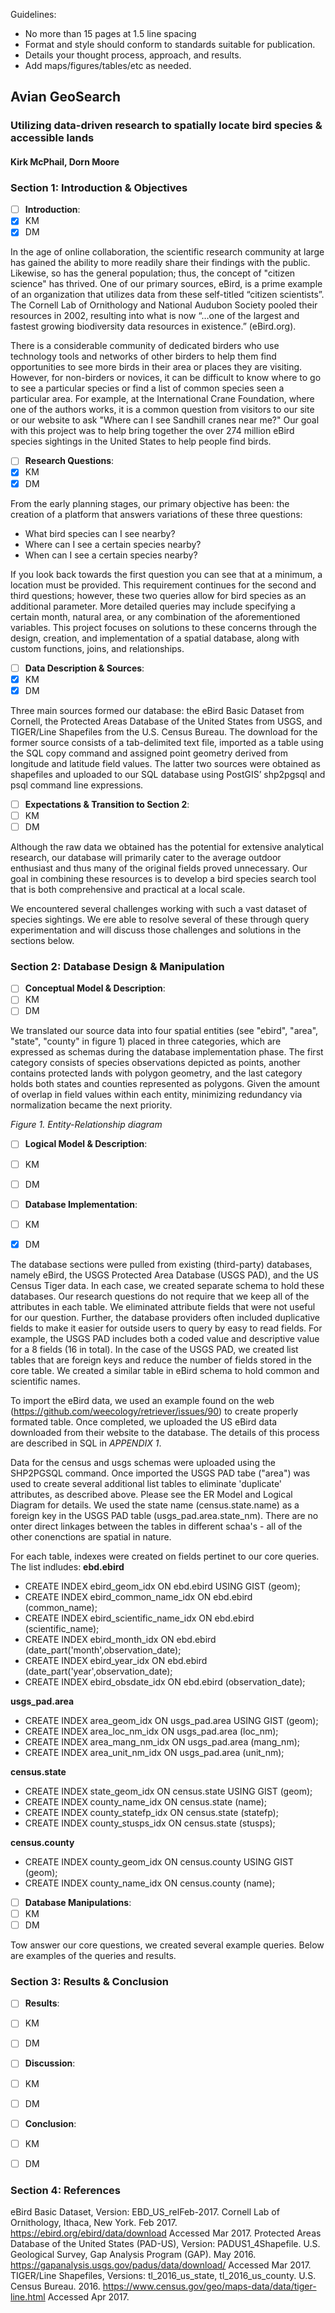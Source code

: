 Guidelines:
- No more than 15 pages at 1.5 line spacing
- Format and style should conform to standards suitable for publication. 
- Details your thought process, approach, and results.
- Add maps/figures/tables/etc as needed.


## Avian GeoSearch
### Utilizing data-driven research to spatially locate bird species & accessible lands
#### Kirk McPhail, Dorn Moore




### Section 1: Introduction & Objectives

- [ ] **Introduction**:
 - [X] KM
 - [X] DM

In the age of online collaboration, the scientific research community at large has gained the ability to more readily share their findings with the public. Likewise, so has the general population; thus, the concept of "citizen science" has thrived.  One of our primary sources, eBird, is a prime example of an organization that utilizes data from these self-titled “citizen scientists”. The Cornell Lab of Ornithology and National Audubon Society pooled their resources in 2002, resulting into what is now “…one of the largest and fastest growing biodiversity data resources in existence.” (eBird.org).

There is a considerable community of dedicated birders who use technology tools and networks of other birders to help them find opportunities to see more birds in their area or places they are visiting. However, for non-birders or novices, it can be difficult to know where to go to see a particular species or find a list of common species seen a particular area. For example, at the International Crane Foundation, where one of the authors works, it is a common question from visitors to our site or our website to ask "Where can I see Sandhill cranes near me?" Our goal with this project was to help bring together the over 274 million eBird species sightings in the United States to help people find birds.
    
- [ ] **Research Questions**:
 - [X] KM
 - [X] DM

From the early planning stages, our primary objective has been: the creation of a platform that answers variations of these three questions: 

- What bird species can I see nearby? 
- Where can I see a certain species nearby? 
- When can I see a certain species nearby? 

If you look back towards the first question you can see that at a minimum, a location must be provided. This requirement continues for the second and third questions; however, these two queries allow for bird species as an additional parameter. More detailed queries may include specifying a certain month, natural area, or any combination of the aforementioned variables. This project focuses on solutions to these concerns through the design, creation, and implementation of a spatial database, along with custom functions, joins, and relationships.
    
- [ ] **Data Description & Sources**:
 - [X] KM
 - [X] DM

Three main sources formed our database: the eBird Basic Dataset from Cornell, the Protected Areas Database of the United States from USGS, and TIGER/Line Shapefiles from the U.S. Census Bureau. The download for the former source consists of a tab-delimited text file, imported as a table using the SQL copy command and assigned point geometry derived from longitude and latitude field values. The latter two sources were obtained as shapefiles and uploaded to our SQL database using PostGIS’ shp2pgsql and psql command line expressions. 
    
- [ ] **Expectations & Transition to Section 2**:
 - [ ] KM
 - [ ] DM

Although the raw data we obtained has the potential for extensive analytical research, our database will primarily cater to the average outdoor enthusiast and thus many of the original fields proved unnecessary. Our goal in combining these resources is to develop a bird species search tool that is both comprehensive and practical at a local scale. 

We encountered several challenges working with such a vast dataset of species sightings. We ere able to resolve several of these through query experimentation and will discuss those challenges and solutions in the sections below.
    

### Section 2: Database Design & Manipulation

- [ ] **Conceptual Model & Description**:
 - [ ] KM
 - [ ] DM

We translated our source data into four spatial entities (see "ebird", "area", "state", "county" in figure 1) placed in three categories, which are expressed as schemas during the database implementation phase. The first category consists of species observations depicted as points, another contains protected lands with polygon geometry, and the last category holds both states and counties represented as polygons. Given the amount of overlap in field values within each entity, minimizing redundancy via normalization became the next priority. 

_Figure 1. Entity-Relationship diagram_

- [ ] **Logical Model & Description**:
 - [ ] KM
 - [ ] DM


- [ ] **Database Implementation**:
 - [ ] KM
 - [X] DM 

The database sections were pulled from existing (third-party) databases, namely eBird, the USGS Protected Area Database (USGS PAD), and the US Census Tiger data. In each case, we created separate schema to hold these databases. Our research questions do not require that we keep all of the attributes in each table. We eliminated attribute fields that were not useful for our question. Further, the database providers often included duplicative fields to make it easier for outside users to query by easy to read fields. For example, the USGS PAD includes both a coded value and descriptive value for a 8 fields (16 in total). In the case of the USGS PAD, we created list tables that are foreign keys and reduce the number of fields stored in the core table. We created a similar table in eBird schema to hold common and scientific names.

To import the eBird data, we used an example found on the web (https://github.com/weecology/retriever/issues/90) to create properly formated table. Once completed, we uploaded the US eBird data downloaded from their website to the database. The details of this process are described in SQL in _APPENDIX 1_.

Data for the census and usgs schemas were uploaded using the SHP2PGSQL command. Once imported the USGS PAD tabe ("area") was used to create several additional list tables to eliminate 'duplicate' attributes, as described above. Please see the ER Model and Logical Diagram for details. We used the state name (census.state.name) as a foreign key in the USGS PAD table (usgs_pad.area.state_nm). There are no onter direct linkages between the tables in different schaa's - all of the other conenctions are spatial in nature.

For each table, indexes were created on fields pertinet to our core queries. The list indludes:
**ebd.ebird**
- CREATE INDEX ebird_geom_idx ON ebd.ebird USING GIST (geom);
- CREATE INDEX ebird_common_name_idx ON ebd.ebird (common_name);
- CREATE INDEX ebird_scientific_name_idx ON ebd.ebird (scientific_name);
- CREATE INDEX ebird_month_idx ON ebd.ebird (date_part('month',observation_date);
- CREATE INDEX ebird_year_idx ON ebd.ebird (date_part('year',observation_date);
- CREATE INDEX ebird_obsdate_idx ON ebd.ebird (observation_date);

**usgs_pad.area**
- CREATE INDEX area_geom_idx ON usgs_pad.area USING GIST (geom);
- CREATE INDEX area_loc_nm_idx ON usgs_pad.area (loc_nm);
- CREATE INDEX area_mang_nm_idx ON usgs_pad.area (mang_nm);
- CREATE INDEX area_unit_nm_idx ON usgs_pad.area (unit_nm);

**census.state**
- CREATE INDEX state_geom_idx ON census.state USING GIST (geom);
- CREATE INDEX county_name_idx ON census.state (name);
- CREATE INDEX county_statefp_idx ON census.state (statefp);
- CREATE INDEX county_stusps_idx ON census.state (stusps);

**census.county**
- CREATE INDEX county_geom_idx ON census.county USING GIST (geom);
- CREATE INDEX county_name_idx ON census.county (name);



- [ ] **Database Manipulations**:
 - [ ] KM
 - [ ] DM

Tow answer our core questions, we created several example queries. Below are examples of the queries and results.


### Section 3: Results & Conclusion

- [ ] **Results**:
 - [ ] KM
 - [ ] DM

    
- [ ] **Discussion**:
 - [ ] KM
 - [ ] DM

    
- [ ] **Conclusion**:
 - [ ] KM
 - [ ] DM



### Section 4: References

eBird Basic Dataset, Version: EBD_US_relFeb-2017. Cornell Lab of Ornithology, Ithaca, New York. Feb 2017. 
    <https://ebird.org/ebird/data/download> Accessed Mar 2017.
Protected Areas Database of the United States (PAD-US), Version: PADUS1_4Shapefile. U.S. Geological Survey, 
    Gap Analysis Program (GAP). May 2016. <https://gapanalysis.usgs.gov/padus/data/download/> Accessed Mar 2017.
TIGER/Line Shapefiles, Versions: tl_2016_us_state, tl_2016_us_county. U.S. Census Bureau. 2016. 
    <https://www.census.gov/geo/maps-data/data/tiger-line.html> Accessed Apr 2017.
